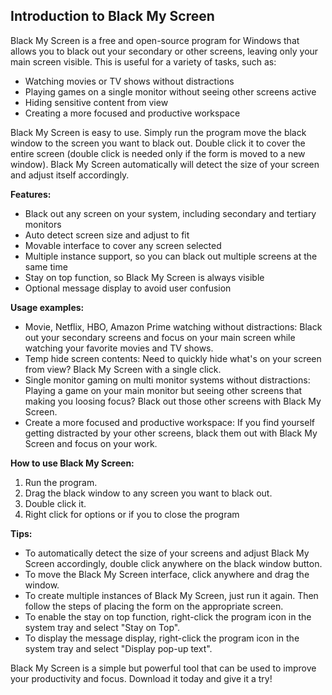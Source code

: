 ## Introduction to Black My Screen

Black My Screen is a free and open-source program for Windows that allows you to black out your secondary or other screens, leaving only your main screen visible. This is useful for a variety of tasks, such as:

-   Watching movies or TV shows without distractions
-   Playing games on a single monitor without seeing other screens active
-   Hiding sensitive content from view
-   Creating a more focused and productive workspace

Black My Screen is easy to use. Simply run the program move the black window to the screen you want to black out. Double click it to cover the entire screen (double click is needed only if the form is moved to a new window). Black My Screen automatically will detect the size of your screen and adjust itself accordingly.

**Features:**

-   Black out any screen on your system, including secondary and tertiary monitors
-   Auto detect screen size and adjust to fit
-   Movable interface to cover any screen selected
-   Multiple instance support, so you can black out multiple screens at the same time
-   Stay on top function, so Black My Screen is always visible
-   Optional message display to avoid user confusion

**Usage examples:**

-   Movie, Netflix, HBO, Amazon Prime watching without distractions: Black out your secondary screens and focus on your main screen while watching your favorite movies and TV shows.
-   Temp hide screen contents: Need to quickly hide what's on your screen from view? Black My Screen with a single click.
-   Single monitor gaming on multi monitor systems without distractions: Playing a game on your main monitor but seeing other screens that making you loosing focus? Black out those other screens with Black My Screen.
-   Create a more focused and productive workspace: If you find yourself getting distracted by your other screens, black them out with Black My Screen and focus on your work.

**How to use Black My Screen:**

1.  Run the program.
2.  Drag the black window to any screen you want to black out.
3.  Double click it.
5.  Right click for options or if you to close the program

**Tips:**

-   To automatically detect the size of your screens and adjust Black My Screen accordingly, double click anywhere on the black window button.
-   To move the Black My Screen interface, click anywhere and drag the window.
-   To create multiple instances of Black My Screen, just run it again. Then follow the steps of placing the form on the appropriate screen.
-   To enable the stay on top function, right-click the program icon in the system tray and select "Stay on Top".
-   To display the message display, right-click the program icon in the system tray and select "Display pop-up text".

Black My Screen is a simple but powerful tool that can be used to improve your productivity and focus. Download it today and give it a try!
